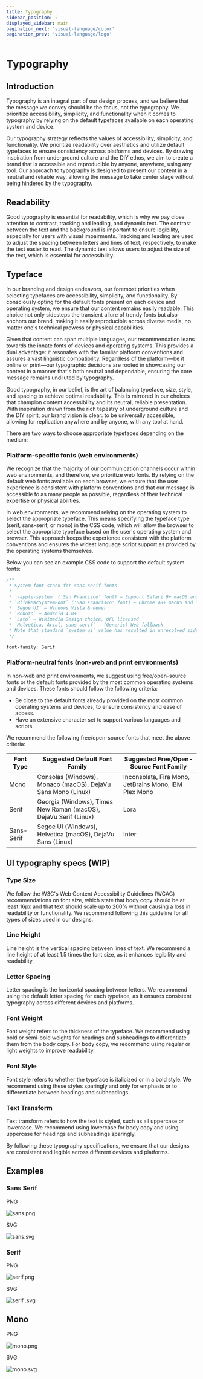 ```yaml
---
title: Typography
sidebar_position: 2
displayed_sidebar: main
pagination_next: 'visual-language/color'
pagination_prev: 'visual-language/logo'
---
```


# Typography

## Introduction

Typography is an integral part of our design process, and we believe that the message we convey should be the focus, not the typography. We prioritize accessibility, simplicity, and functionality when it comes to typography by relying on the default typefaces available on each operating system and device. 

Our typography strategy reflects the values of accessibility, simplicity, and functionality. We prioritize readability over aesthetics and utilize default typefaces to ensure consistency across platforms and devices. By drawing inspiration from underground culture and the DIY ethos, we aim to create a brand that is accessible and reproducible by anyone, anywhere, using any tool. Our approach to typography is designed to present our content in a neutral and reliable way, allowing the message to take center stage without being hindered by the typography.

## **Readability**

Good typography is essential for readability, which is why we pay close attention to contrast, tracking and leading, and dynamic text. The contrast between the text and the background is important to ensure legibility, especially for users with visual impairments. Tracking and leading are used to adjust the spacing between letters and lines of text, respectively, to make the text easier to read. The dynamic text allows users to adjust the size of the text, which is essential for accessibility.

## **Typeface**

In our branding and design endeavors, our foremost priorities when selecting typefaces are accessibility, simplicity, and functionality. By consciously opting for the default fonts present on each device and operating system, we ensure that our content remains easily readable. This choice not only sidesteps the transient allure of trendy fonts but also anchors our brand, making it easily reproducible across diverse media, no matter one's technical prowess or physical capabilities.

Given that content can span multiple languages, our recommendation leans towards the innate fonts of devices and operating systems. This provides a dual advantage: it resonates with the familiar platform conventions and assures a vast linguistic compatibility. Regardless of the platform—be it online or print—our typographic decisions are rooted in showcasing our content in a manner that's both neutral and dependable, ensuring the core message remains undiluted by typography.

Good typography, in our belief, is the art of balancing typeface, size, style, and spacing to achieve optimal readability. This is mirrored in our choices that champion content accessibility and its neutral, reliable presentation. With inspiration drawn from the rich tapestry of underground culture and the DIY spirit, our brand vision is clear: to be universally accessible, allowing for replication anywhere and by anyone, with any tool at hand.

There are two ways to choose appropriate typefaces depending on the medium:

### **Platform-specific fonts (web environments)**

We recognize that the majority of our communication channels occur within web environments, and therefore, we prioritize web fonts. By relying on the default web fonts available on each browser, we ensure that the user experience is consistent with platform conventions and that our message is accessible to as many people as possible, regardless of their technical expertise or physical abilities.

In web environments, we recommend relying on the operating system to select the appropriate typeface. This means specifying the typeface type (serif, sans-serif, or mono) in the CSS code, which will allow the browser to select the appropriate typeface based on the user's operating system and browser. This approach keeps the experience consistent with the platform conventions and ensures the widest language script support as provided by the operating systems themselves.

Below you can see an example CSS code to support the default system fonts:

```css
/**
 * System font stack for sans-serif fonts
 *
 * `-apple-system` ('San Francisco' font) – Support Safari 9+ macOS and iOS, Firefox macOS
 * `BlinkMacSystemFont` ('San Francisco' font) – Chrome 48+ macOS and iOS
 * `Segoe UI` – Windows Vista & newer
 * `Roboto` – Android 4.0+
 * `Lato` – Wikimedia Design choice, OFL licensed
 * `Helvetica, Arial, sans-serif` – (Generic) Web fallback
 * Note that standard `system-ui` value has resulted in unresolved side-effects in certain OS/language combinations as of now and is therefore not included.
 */

font-family: Serif
```

### **Platform-neutral fonts (non-web and print environments)**

In non-web and print environments, we suggest using free/open-source fonts or the default fonts provided by the most common operating systems and devices. These fonts should follow the following criteria:

- Be close to the default fonts already provided on the most common operating systems and devices, to ensure consistency and ease of access.
- Have an extensive character set to support various languages and scripts.

We recommend the following free/open-source fonts that meet the above criteria:

| Font Type | Suggested Default Font Family | Suggested Free/Open-Source Font Family |
| --- | --- | --- |
| Mono | Consolas (Windows), Monaco (macOS), DejaVu Sans Mono (Linux) | Inconsolata, Fira Mono, JetBrains Mono, IBM Plex Mono |
| Serif | Georgia (Windows), Times New Roman (macOS), DejaVu Serif (Linux) | Lora |
| Sans-Serif | Segoe UI (Windows), Helvetica (macOS), DejaVu Sans (Linux) | Inter |

## UI typography specs (WIP)

### **Type Size**

We follow the W3C's Web Content Accessibility Guidelines (WCAG) recommendations on font size, which state that body copy should be at least 16px and that text should scale up to 200% without causing a loss in readability or functionality. We recommend following this guideline for all types of sizes used in our designs.

### **Line Height**

Line height is the vertical spacing between lines of text. We recommend a line height of at least 1.5 times the font size, as it enhances legibility and readability.

### **Letter Spacing**

Letter spacing is the horizontal spacing between letters. We recommend using the default letter spacing for each typeface, as it ensures consistent typography across different devices and platforms.

### **Font Weight**

Font weight refers to the thickness of the typeface. We recommend using bold or semi-bold weights for headings and subheadings to differentiate them from the body copy. For body copy, we recommend using regular or light weights to improve readability.

### **Font Style**

Font style refers to whether the typeface is italicized or in a bold style. We recommend using these styles sparingly and only for emphasis or to differentiate between headings and subheadings.

### **Text Transform**

Text transform refers to how the text is styled, such as all uppercase or lowercase. We recommend using lowercase for body copy and using uppercase for headings and subheadings sparingly.

By following these typography specifications, we ensure that our designs are consistent and legible across different devices and platforms.

## Examples

### Sans Serif

PNG

![sans.png](/sans.png)

SVG

![sans.svg](/sans.svg)

### Serif

PNG

![serif.png](/serif.png)

SVG

![serif .svg](/serif_.svg)

## Mono

PNG

![mono.png](/mono.png)

SVG

![mono.svg](/mono.svg)